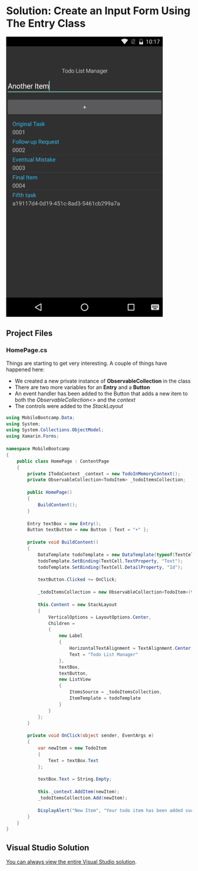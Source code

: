 # **Solution:** Create an Input Form Using The Entry Class

![Solution](../media/05_complete.png)

## Project Files

### HomePage.cs

Things are starting to get very interesting. A couple of things have happened here:
  - We created a new private instance of **ObservableCollection<TodoItem>** in the class
  - There are two more variables for an **Entry** and a **Button**
  - An event handler has been added to the Button that adds a new item to both the *ObservableCollection<>* and the *context*
  - The controls were added to the *StackLayout*

```c#
using MobileBootcamp.Data;
using System;
using System.Collections.ObjectModel;
using Xamarin.Forms;

namespace MobileBootcamp
{
    public class HomePage : ContentPage
    {
        private ITodoContext _context = new TodoInMemoryContext();
        private ObservableCollection<TodoItem> _todoItemsCollection;

        public HomePage()
        {
            BuildContent();
        }

        Entry textBox = new Entry();
        Button textButton = new Button { Text = "+" };

        private void BuildContent()
        {
            DataTemplate todoTemplate = new DataTemplate(typeof(TextCell));
            todoTemplate.SetBinding(TextCell.TextProperty, "Text");
            todoTemplate.SetBinding(TextCell.DetailProperty, "Id");

            textButton.Clicked += OnClick;

            _todoItemsCollection = new ObservableCollection<TodoItem>(this._context.GetItems());

            this.Content = new StackLayout
            {
                VerticalOptions = LayoutOptions.Center,
                Children =
                {
                    new Label
                    {
                        HorizontalTextAlignment = TextAlignment.Center,
                        Text = "Todo List Manager"
                    },
                    textBox,
                    textButton,
                    new ListView
                    {
                        ItemsSource = _todoItemsCollection,
                        ItemTemplate = todoTemplate
                    }
                }
            };
        }

        private void OnClick(object sender, EventArgs e)
        {
            var newItem = new TodoItem
            {
                Text = textBox.Text
            };

            textBox.Text = String.Empty;

            this._context.AddItem(newItem);
            _todoItemsCollection.Add(newItem);

            DisplayAlert("New Item", "Your todo item has been added successfully", "OK");
        }
    }
}
```

## Visual Studio Solution

[You can always view the entire Visual Studio solution](solution/).
